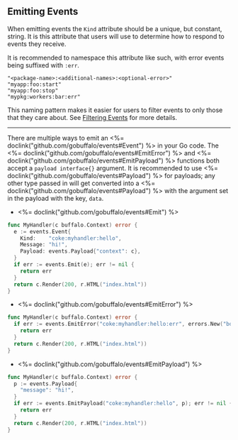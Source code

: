 ## Emitting Events

When emitting events the `Kind` attribute should be a unique, but constant, string. It is this attribute that users will use to determine how to respond to events they receive.

It is recommended to namespace this attribute like such, with error events being suffixed with `:err`.

```plain
"<package-name>:<additional-names>:<optional-error>"
"myapp:foo:start"
"myapp:foo:stop"
"mypkg:workers:bar:err"
```

This naming pattern makes it easier for users to filter events to only those that they care about. See [Filtering Events](#filtering-events) for more details.

---

There are multiple ways to emit an <%= doclink("github.com/gobuffalo/events#Event") %> in your Go code. The <%= doclink("github.com/gobuffalo/events#EmitError") %> and <%= doclink("github.com/gobuffalo/events#EmitPayload") %> functions both accept a `payload interface{}` argument. It is recommended to use <%= doclink("github.com/gobuffalo/events#Payload") %> for payloads; any other type passed in will get converted into a <%= doclink("github.com/gobuffalo/events#Payload") %> with the argument set in the payload with the key, `data`.

* <%= doclink("github.com/gobuffalo/events#Emit") %>

```go
func MyHandler(c buffalo.Context) error {
  e := events.Event{
    Kind:    "coke:myhandler:hello",
    Message: "hi!",
    Payload: events.Payload{"context": c},
  }
  if err := events.Emit(e); err != nil {
    return err
  }
  return c.Render(200, r.HTML("index.html"))
}
```

* <%= doclink("github.com/gobuffalo/events#EmitError") %>

```go
func MyHandler(c buffalo.Context) error {
  if err := events.EmitError("coke:myhandler:hello:err", errors.New("boom"), c); err != nil {
    return err
  }
  return c.Render(200, r.HTML("index.html"))
}
```

* <%= doclink("github.com/gobuffalo/events#EmitPayload") %>

```go
func MyHandler(c buffalo.Context) error {
  p := events.Payload{
    "message": "hi!",
  }
  if err := events.EmitPayload("coke:myhandler:hello", p); err != nil {
    return err
  }
  return c.Render(200, r.HTML("index.html"))
}
```

